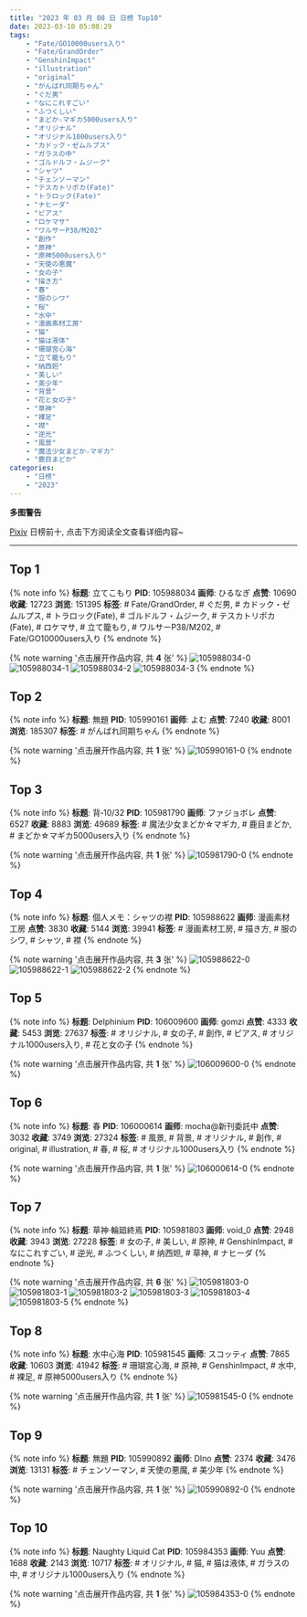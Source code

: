 ```yaml
---
title: "2023 年 03 月 08 日 日榜 Top10"
date: 2023-03-10 05:08:29
tags:
    - "Fate/GO10000users入り"
    - "Fate/GrandOrder"
    - "GenshinImpact"
    - "illustration"
    - "original"
    - "がんばれ同期ちゃん"
    - "ぐだ男"
    - "なにこれすごい"
    - "ふつくしい"
    - "まどか☆マギカ5000users入り"
    - "オリジナル"
    - "オリジナル1000users入り"
    - "カドック・ゼムルプス"
    - "ガラスの中"
    - "ゴルドルフ・ムジーク"
    - "シャツ"
    - "チェンソーマン"
    - "テスカトリポカ(Fate)"
    - "トラロック(Fate)"
    - "ナヒーダ"
    - "ピアス"
    - "ロケマサ"
    - "ワルサーP38/M202"
    - "創作"
    - "原神"
    - "原神5000users入り"
    - "天使の悪魔"
    - "女の子"
    - "描き方"
    - "春"
    - "服のシワ"
    - "桜"
    - "水中"
    - "漫画素材工房"
    - "猫"
    - "猫は液体"
    - "珊瑚宮心海"
    - "立て籠もり"
    - "纳西妲"
    - "美しい"
    - "美少年"
    - "背景"
    - "花と女の子"
    - "草神"
    - "裸足"
    - "襟"
    - "逆光"
    - "風景"
    - "魔法少女まどか☆マギカ"
    - "鹿目まどか"
categories:
    - "日榜"
    - "2023"
---
```


<i class="fa fa-triangle-exclamation"></i>**多图警告**<i class="fa fa-triangle-exclamation"></i>

[Pixiv](https://www.pixiv.net/) 日榜前十, 点击下方阅读全文查看详细内容~

<!-- more -->

---

## Top 1

{% note info %}
**标题**: 立てこもり
**PID**: 105988034 **画师**: ひるなぎ
**点赞**: 10690 **收藏**: 12723 **浏览**: 151395
**标签**: # Fate/GrandOrder, # ぐだ男, # カドック・ゼムルプス, # トラロック(Fate), # ゴルドルフ・ムジーク, # テスカトリポカ(Fate), # ロケマサ, # 立て籠もり, # ワルサーP38/M202, # Fate/GO10000users入り
{% endnote %}

{% note warning '点击展开作品内容, 共 **4** 张' %}
![105988034-0](https://i.pixiv.re/img-original/img/2023/03/07/06/00/05/105988034_p0.jpg)
![105988034-1](https://i.pixiv.re/img-original/img/2023/03/07/06/00/05/105988034_p1.jpg)
![105988034-2](https://i.pixiv.re/img-original/img/2023/03/07/06/00/05/105988034_p2.jpg)
![105988034-3](https://i.pixiv.re/img-original/img/2023/03/07/06/00/05/105988034_p3.jpg)
{% endnote %}

## Top 2

{% note info %}
**标题**: 無題
**PID**: 105990161 **画师**: よむ
**点赞**: 7240 **收藏**: 8001 **浏览**: 185307
**标签**: # がんばれ同期ちゃん
{% endnote %}

{% note warning '点击展开作品内容, 共 **1** 张' %}
![105990161-0](https://i.pixiv.re/img-original/img/2023/03/07/09/19/40/105990161_p0.png)
{% endnote %}

## Top 3

{% note info %}
**标题**: 背‐10/32
**PID**: 105981790 **画师**: ファジョボレ
**点赞**: 6527 **收藏**: 8883 **浏览**: 49689
**标签**: # 魔法少女まどか☆マギカ, # 鹿目まどか, # まどか☆マギカ5000users入り
{% endnote %}

{% note warning '点击展开作品内容, 共 **1** 张' %}
![105981790-0](https://i.pixiv.re/img-original/img/2023/03/07/00/02/49/105981790_p0.jpg)
{% endnote %}

## Top 4

{% note info %}
**标题**: 個人メモ：シャツの襟
**PID**: 105988622 **画师**: 漫画素材工房
**点赞**: 3830 **收藏**: 5144 **浏览**: 39941
**标签**: # 漫画素材工房, # 描き方, # 服のシワ, # シャツ, # 襟
{% endnote %}

{% note warning '点击展开作品内容, 共 **3** 张' %}
![105988622-0](https://i.pixiv.re/img-original/img/2023/03/07/07/00/09/105988622_p0.jpg)
![105988622-1](https://i.pixiv.re/img-original/img/2023/03/07/07/00/09/105988622_p1.jpg)
![105988622-2](https://i.pixiv.re/img-original/img/2023/03/07/07/00/09/105988622_p2.jpg)
{% endnote %}

## Top 5

{% note info %}
**标题**: Delphinium
**PID**: 106009600 **画师**: gomzi
**点赞**: 4333 **收藏**: 5453 **浏览**: 27637
**标签**: # オリジナル, # 女の子, # 創作, # ピアス, # オリジナル1000users入り, # 花と女の子
{% endnote %}

{% note warning '点击展开作品内容, 共 **1** 张' %}
![106009600-0](https://i.pixiv.re/img-original/img/2023/03/08/00/00/47/106009600_p0.jpg)
{% endnote %}

## Top 6

{% note info %}
**标题**: 春
**PID**: 106000614 **画师**: mocha@新刊委託中
**点赞**: 3032 **收藏**: 3749 **浏览**: 27324
**标签**: # 風景, # 背景, # オリジナル, # 創作, # original, # illustration, # 春, # 桜, # オリジナル1000users入り
{% endnote %}

{% note warning '点击展开作品内容, 共 **1** 张' %}
![106000614-0](https://i.pixiv.re/img-original/img/2023/03/07/19/21/28/106000614_p0.png)
{% endnote %}

## Top 7

{% note info %}
**标题**: 草神·輪廻終焉
**PID**: 105981803 **画师**: void_0
**点赞**: 2948 **收藏**: 3943 **浏览**: 27228
**标签**: # 女の子, # 美しい, # 原神, # GenshinImpact, # なにこれすごい, # 逆光, # ふつくしい, # 纳西妲, # 草神, # ナヒーダ
{% endnote %}

{% note warning '点击展开作品内容, 共 **6** 张' %}
![105981803-0](https://i.pixiv.re/img-original/img/2023/03/07/00/03/06/105981803_p0.jpg)
![105981803-1](https://i.pixiv.re/img-original/img/2023/03/07/00/03/06/105981803_p1.jpg)
![105981803-2](https://i.pixiv.re/img-original/img/2023/03/07/00/03/06/105981803_p2.jpg)
![105981803-3](https://i.pixiv.re/img-original/img/2023/03/07/00/03/06/105981803_p3.jpg)
![105981803-4](https://i.pixiv.re/img-original/img/2023/03/07/00/03/06/105981803_p4.jpg)
![105981803-5](https://i.pixiv.re/img-original/img/2023/03/07/00/03/06/105981803_p5.jpg)
{% endnote %}

## Top 8

{% note info %}
**标题**: 水中心海
**PID**: 105981545 **画师**: スコッティ
**点赞**: 7865 **收藏**: 10603 **浏览**: 41942
**标签**: # 珊瑚宮心海, # 原神, # GenshinImpact, # 水中, # 裸足, # 原神5000users入り
{% endnote %}

{% note warning '点击展开作品内容, 共 **1** 张' %}
![105981545-0](https://i.pixiv.re/img-original/img/2023/03/07/00/00/39/105981545_p0.png)
{% endnote %}

## Top 9

{% note info %}
**标题**: 無題
**PID**: 105990892 **画师**: DIno
**点赞**: 2374 **收藏**: 3476 **浏览**: 13131
**标签**: # チェンソーマン, # 天使の悪魔, # 美少年
{% endnote %}

{% note warning '点击展开作品内容, 共 **1** 张' %}
![105990892-0](https://i.pixiv.re/img-original/img/2023/03/07/10/18/01/105990892_p0.jpg)
{% endnote %}

## Top 10

{% note info %}
**标题**: Naughty Liquid Cat
**PID**: 105984353 **画师**: Yuu
**点赞**: 1688 **收藏**: 2143 **浏览**: 10717
**标签**: # オリジナル, # 猫, # 猫は液体, # ガラスの中, # オリジナル1000users入り
{% endnote %}

{% note warning '点击展开作品内容, 共 **1** 张' %}
![105984353-0](https://i.pixiv.re/img-original/img/2023/03/07/01/22/55/105984353_p0.jpg)
{% endnote %}
